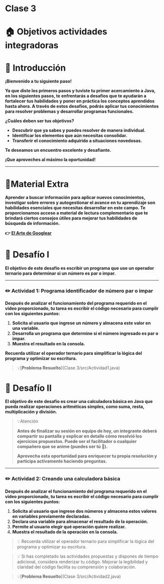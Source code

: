 # Clase 3

# **🏠 Objetivos actividades integradoras**

# **👋 Introducción**

**¡Bienvenido a tu siguiente paso!**

**Ya que diste los primeros pasos y tuviste tu primer acercamiento a Java, en los siguientes pasos, te enfrentarás a desafíos que te ayudarán a fortalecer tus habilidades y poner en práctica los conceptos aprendidos hasta ahora. A través de estos desafíos, podrás aplicar tus conocimientos para resolver problemas y desarrollar programas funcionales.**

**¿Cuáles deben ser tus objetivos?**

- **Descubrir que ya sabes y puedes resolver de manera individual.**
- **Identificar los elementos que aún necesitas consolidar.**
- **Transferir el conocimiento adquirido a situaciones novedosas.**

**Te deseamos un encuentro excelente y desafiante.**

**¡Que aproveches al máximo la oportunidad!**

---

# **🧰Material Extra**

**Aprender a buscar información para aplicar nuevos conocimientos, investigar sobre errores y autogestionar el avance en tu aprendizaje son habilidades esenciales que necesitas desarrollar en este campo. Te proporcionamos acceso a material de lectura complementario que te brindará ciertos consejos útiles para mejorar tus habilidades de búsqueda de información.**

**👉 [El Arte de Googlear](https://drive.google.com/file/d/1Fr2NLRaGBDQZAE71TRCf-AbSkcIFr5oM/view?usp=drive_link)**

# **👣 Desafío I**

**El objetivo de este desafío es escribir un programa que use un operador ternario para determinar si un número es par o impar.**

---

### **✏️ Actividad 1: Programa identificador de número par o impar**

**Después de analizar el funcionamiento del programa requerido en el video proporcionado, tu tarea es escribir el código necesario para cumplir con los siguientes puntos:**

1. **Solicita al usuario que ingrese un número y almacena este valor en una variable.**
2. **Desarrolla un programa que determine si el número ingresado es par o impar.**
3. **Muestra el resultado en la consola.**

**Recuerda utilizar el operador ternario para simplificar la lógica del programa y optimizar su escritura.**
> 💡[**Problema Resuelto**](Clase 3/src/Actividad1.java)
>
# **👣 Desafío II**

**El objetivo de este desafío es crear una calculadora básica en Java que pueda realizar operaciones aritméticas simples, como suma, resta, multiplicación y división.**

> 💡Atención
> 
> 
> **Antes de finalizar su sesión en equipo de hoy, un integrante deberá compartir su pantalla y explicar en detalle cómo resolvió los ejercicios propuestos. Puede ser el facilitador o cualquier compañero que se anime (puedes ser tú 💪).**
> 
> **Aprovecha esta oportunidad para enriquecer tu propia resolución y participa activamente haciendo preguntas.**
> 

---


### **✏️ Actividad 2: Creando una calculadora básica**

**Después de analizar el funcionamiento del programa requerido en el video proporcionado, tu tarea es escribir el código necesario para cumplir con los siguientes puntos:**

1. **Solicita al usuario que ingrese dos números y almacena estos valores en variables previamente declaradas.**
2. **Declara una variable para almacenar el resultado de la operación.**
3. **Permite al usuario elegir qué operación quiere realizar.**
4. **Muestra el resultado de la operación en la consola.**

> 💡 Recuerda utilizar el operador ternario para simplificar la lógica del programa y optimizar su escritura.

> 💡 Si has completado las actividades propuestas y dispones de tiempo adicional, considera renderizar tu código. Mejorar la legibilidad y claridad del código facilita su comprensión y colaboración.

> 💡[**Problema Resuelto**](Clase 3/src/Actividad2.java)